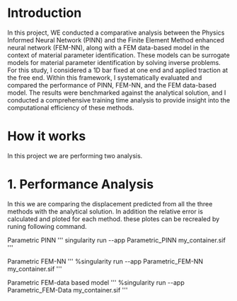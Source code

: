 # Introduction

In this project, WE conducted a comparative analysis between the Physics Informed Neural Network (PINN) and the Finite Element Method enhanced neural network (FEM-NN), along with a FEM data-based model in the context of material parameter identification. These models can be surrogate models for material parameter identification by solving inverse problems. For this study, I considered a 1D bar fixed at one end and applied traction at the free end. Within this framework, I systematically evaluated and compared the performance of PINN, FEM-NN, and the FEM data-based model. The results were benchmarked against the analytical solution, and I conducted a comprehensive training time analysis to provide insight into the computational efficiency of these methods.

# How it works

In this project we are performing two analysis.

# 1. Performance Analysis

In this we are comparing the displacement predicted from all the three methods with the analytical solution. In addition the relative error is calculated and ploted for each method. these plotes can be recrealed by runing following command.

Parametric PINN 
'''
singularity run --app Parametric_PINN my_container.sif
'''

Parametric FEM-NN
'''
%singularity run --app Parametric_FEM-NN my_container.sif
'''

Parametric FEM-data based model
'''
%singularity run --app Parametric_FEM-Data my_container.sif
'''
